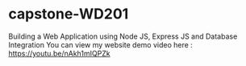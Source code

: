 # capstone-WD201
Building a Web Application using Node JS, Express JS and Database Integration
You can view my website demo video here : https://youtu.be/nAkh1mIQPZk
